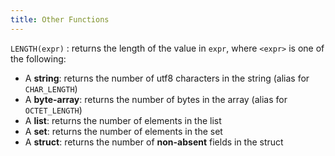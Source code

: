 ```yaml
---
title: Other Functions
---
```


`LENGTH(expr)`
: returns the length of the value in `expr`, where `<expr>` is one of the following:
  - A **string**: returns the number of utf8 characters in the string (alias for `CHAR_LENGTH`)
  - A **byte-array**: returns the number of bytes in the array (alias for `OCTET_LENGTH`)
  - A **list**: returns the number of elements in the list
  - A **set**: returns the number of elements in the set
  - A **struct**: returns the number of **non-absent** fields in the struct
